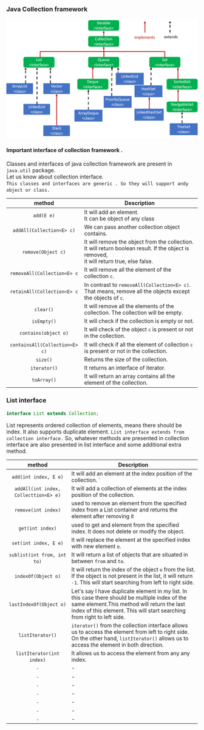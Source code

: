 ### Java Collection framework

![img.png](rsource/java_collection_map.png)

#### Important interface of collection framework .
Classes and interfaces of java collection framework are present
in ```java.util``` package.<br>
Let us know about collection interface.<br>
`This classes and interfaces are generic . So they will support andy
object or class.`


|             method             | Description                                                                                                                                       |
|:------------------------------:|---------------------------------------------------------------------------------------------------------------------------------------------------|
|           `add(E e)`           | It will add an element.<br/>It can be object of any class                                                                                         |
|   `addAll(Collection<E> c)`    | We can pass another collection object contains.                                                                                                   |
|       `remove(Object c)`       | It will remove the object from the collection.<br/>It will return boolean result. If the object is removed, <br/>it will return true, else false. |
|  `removeAll(Collection<E> c`   | It will remove all the element of the collection `c`.                                                                                             |
|  `retainAll(Collection<E> c`   | In contrast to `removeAll(Collection<E> c)`. That means, remove all the objects except the objects of `c`.                                        |
|           `clear()`            | It will remove all the elements of the collection. The collection will be empty.                                                                  |
|          `isEmpty()`           | It will check if the collection is empty or not.                                                                                                  |
|      `contains(object o)`      | It will check of the object `c` is present or not in the collection.                                                                              |
| `containsAll(Collection<E> c)` | It will check if all the element of collection `c` is present or not in the collection.                                                           |
|            `size()`            | Returns the size of the collection.                                                                                                               |
|          `iterator()`          | It returns an interface of iterator.                                                                                                              |
|          `toArray()`           | It will return an array contains all the element of the collection.                                                                               |









### List interface

```java
interface List extends Collection;
```
List represents ordered collection of elements, means there should be index. It also supports duplicate 
element.
`List interface extends from collection interface.`  So, whatever methods are presented in collection 
interface are also presented in list interface and some additional extra method. 

|                method                 | Description                                                                                                                                                                                                               |
|:-------------------------------------:|---------------------------------------------------------------------------------------------------------------------------------------------------------------------------------------------------------------------------|
|         `add(int index, E e)`         | It will add an element at the index position of the collection. `                                                                                                                                                         |
| `addAll(int index, Collecttion<E> e)` | It will add a collection of elements at the index position of the collection.                                                                                                                                             |
|          `remove(int index)`          | used to remove an element from the specified index from a List container and returns the element after removing it                                                                                                        |
|           `get(int index)`            | used to get and element from the specified index. It does not delete or modify the object.                                                                                                                                |
|         `set(int index, E e)`         | It will replace the element at the specified index with new element `e`.                                                                                                                                                  |
|      `sublist(int from, int to)`      | It will return a list of objects that are situated in between `from` and `to`.                                                                                                                                            |
|          `indexOf(Object o)`          | It will return the index of the object `o` from the list. If the object is not present in the list, it will return `-1`. This will start searching from left to right side.                                               |
|        `lastIndexOf(Object o)`        | Let's say I have duplicate element in my list. In this case there should be multiple index of the same element.This method will return the last index of this element. This will start searching from right to left side. |
|           `listIterator()`            | `iterator()` from the collection interface allows us to access the element from left to right side. On the other hand, `listIterator()` allows us to access the element in both direction.                                |
|       `listIterator(int index)`       | It allows us to access the element from any any index.                                                                                                                                                                    |
|                  `-`                  | -                                                                                                                                                                                                                         |
|                  `-`                  | -                                                                                                                                                                                                                         |
|                  `-`                  | -                                                                                                                                                                                                                         |
|                  `-`                  | -                                                                                                                                                                                                                         |
|                  `-`                  | -                                                                                                                                                                                                                         |
|                  `-`                  | -                                                                                                                                                                                                                         |
|                  `-`                  | -                                                                                                                                                                                                                         |
